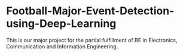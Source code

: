 # Football-Major-Event-Detection-using-Deep-Learning
This is our major project for the partial fulfillment of BE in Electronics, Communication and Information Engineering.
